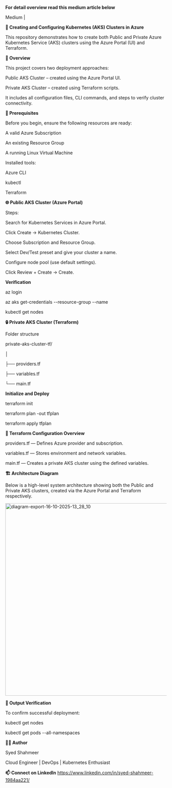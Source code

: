 **For detail overview read this medium article below**

Medium | 

**🚀 Creating and Configuring Kubernetes (AKS) Clusters in Azure**

This repository demonstrates how to create both Public and Private Azure Kubernetes Service (AKS) clusters using the Azure Portal (UI) and Terraform.

**🧠 Overview**

This project covers two deployment approaches:

Public AKS Cluster – created using the Azure Portal UI.

Private AKS Cluster – created using Terraform scripts.

It includes all configuration files, CLI commands, and steps to verify cluster connectivity.


**🧰 Prerequisites**

Before you begin, ensure the following resources are ready:

A valid Azure Subscription

An existing Resource Group

A running Linux Virtual Machine

Installed tools:

Azure CLI

kubectl

Terraform

**🌐 Public AKS Cluster (Azure Portal)**

Steps:

Search for Kubernetes Services in Azure Portal.

Click Create → Kubernetes Cluster.

Choose Subscription and Resource Group.

Select Dev/Test preset and give your cluster a name.

Configure node pool (use default settings).

Click Review + Create → Create.

**Verification**

az login

az aks get-credentials --resource-group <rg-name> --name <cluster-name>

kubectl get nodes


**🔒 Private AKS Cluster (Terraform)**

Folder structure

private-aks-cluster-tf/

│

├── providers.tf

├── variables.tf

└── main.tf


**Initialize and Deploy**

terraform init

terraform plan -out tfplan

terraform apply tfplan

**🧩 Terraform Configuration Overview**

providers.tf — Defines Azure provider and subscription.

variables.tf — Stores environment and network variables.

main.tf — Creates a private AKS cluster using the defined variables.


**🏗 Architecture Diagram**

Below is a high-level system architecture showing both the Public and Private AKS clusters, created via the Azure Portal and Terraform respectively.

<img width="1069" height="601" alt="diagram-export-16-10-2025-13_28_10" src="https://github.com/user-attachments/assets/e89e08d3-71ef-4c76-9181-701fae3d2774" />

**🧾 Output Verification**

To confirm successful deployment:

kubectl get nodes

kubectl get pods --all-namespaces

**🧑‍💻 Author**

Syed Shahmeer

Cloud Engineer | DevOps | Kubernetes Enthusiast

**📫 Connect on LinkedIn**
https://www.linkedin.com/in/syed-shahmeer-1984aa221/
